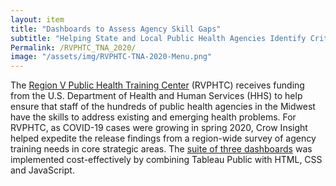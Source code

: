 ```yaml
---
layout: item
title: "Dashboards to Assess Agency Skill Gaps"
subtitle: "Helping State and Local Public Health Agencies Identify Critical Training Needs"
Permalink: /RVPHTC_TNA_2020/ 
image: "/assets/img/RVPHTC-TNA-2020-Menu.png"
---
```

The [Region V Public Health Training Center](https://www.rvphtc.org/) (RVPHTC) receives funding from the U.S. Department of Health and Human Services (HHS) to help ensure that staff of the hundreds of public health agencies in the Midwest have the skills to address existing and emerging health problems. For RVPHTC, as COVID-19 cases were growing in spring 2020, Crow Insight helped expedite the release findings from a region-wide survey of agency training needs in core strategic areas. The [suite of three dashboards](https://www.rvphtc.org/training-needs-assessment/) was implemented cost-effectively by combining Tableau Public with HTML, CSS and JavaScript.
